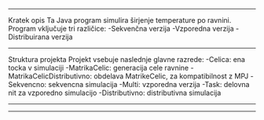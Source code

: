 _______________________________________________________________________________________________________________________________________________________________________________

Kratek opis
Ta Java program simulira širjenje temperature po ravnini. Program vključuje tri različice:
  -Sekvenčna verzija
  -Vzporedna verzija
  -Distribuirana verzija
  
-------------------------------------------------------------------------------------------------------------------------------------------------------------------------------

Struktura projekta
Projekt vsebuje naslednje glavne razrede:
  -Celica: ena tocka v simulaciji
  -MatrikaCelic: generacija cele ravnine 
  -MatrikaCelicDistributivno: obdelava MatrikeCelic, za kompatibilnost z MPJ
  -Sekvencno: sekvencna simulacija 
  -Multi: vzporedna verzija
  -Task: delovna nit za vzporedno simulacijo
  -Distributivno: distributivna simulacija

-------------------------------------------------------------------------------------------------------------------------------------------------------------------------------
_______________________________________________________________________________________________________________________________________________________________________________
